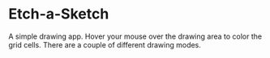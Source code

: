 # Etch-a-Sketch

A simple drawing app. Hover your mouse over the drawing area to color the grid cells. There are a couple of different drawing modes.
